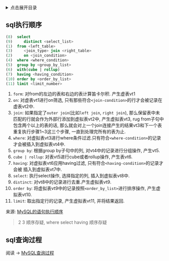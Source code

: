 <details>
<summary>点击展开目录</summary>
<!-- TOC -->

- [sql执行顺序](#sql执行顺序)
- [sql查询过程](#sql查询过程)

<!-- /TOC -->
</details>

## sql执行顺序

```sql
(8)  select
(9)     distinct <select_list>
(1)  from <left_table>
(3)     <join_type> join <right_table>
(2)     on <join_condition>
(4)  where <where_condition>
(5)  group by <group_by_list>
(6)  with(cube | rollup)
(7)  having <having_condition>
(10) order by <order_by_list>
(11) limit <limit_number>
```

1. `form`: 对from的左边的表和右边的表计算笛卡尔积. 产生虚表vt1
2. `on`: 对虚表vt1进行on筛选, 只有那些符合`<join-condition>`的行才会被记录在虚表vt2中.
3. `join`: 如果指定了`outer join`(比如`left join`, `right join`), 那么保留表中未匹配的行就会作为外部行添加到虚拟表vt2中, 产生虚拟表vt3, rug from子句中包含两个以上的表的话, 那么就会对上一个join连接产生的结果vt3和下一个表重复执行步骤1~3这三个步骤, 一直到处理完所有的表为止.
4. `where`: 对虚拟表vt3进行where条件过滤.只有符合`<where-condition>`的记录才会被插入到虚拟表vt4中.
5. `group by`: 根据group by子句中的列, 对vt4中的记录进行分组操作, 产生vt5.
6. `cube | rollup`: 对表vt5进行cube或者rollup操作, 产生表vt6.
7. `having`: 对虚拟表vt6应用having过滤, 只有符合`<having-condition>`的记录才会被 插入到虚拟表vt7中.
8. `select`: 执行select操作, 选择指定的列, 插入到虚拟表vt8中.
9. `distinct`: 对vt8中的记录进行去重.产生虚拟表vt9.
10. `order by`: 将虚拟表vt9中的记录按照`<order_by_list>`进行排序操作, 产生虚拟表vt10.
11. `limit`: 取出指定行的记录, 产生虚拟表vt11, 并将结果返回.

来源: [MySQL的语句执行顺序](https://www.cnblogs.com/rollenholt/p/3776923.html)

> 2 3 顺序存疑, where select having 顺序存疑

## sql查询过程

阅读 -> [MySQL查询过程](../04.资料/MySQL优化原理.md)

